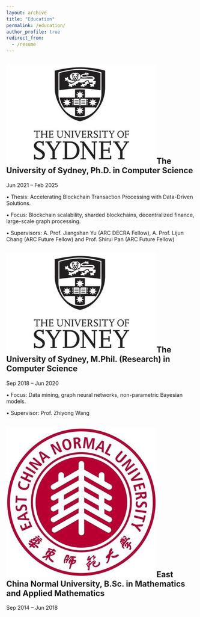 ```yaml
---
layout: archive
title: "Education"
permalink: /education/
author_profile: true
redirect_from:
  - /resume
---
```


![Sydney](../images/sydney.jpg)The University of Sydney, Ph.D. in Computer Science
-
Jun 2021 – Feb 2025

• Thesis: Accelerating Blockchain Transaction Processing with Data-Driven Solutions.

• Focus: Blockchain scalability, sharded blockchains, decentralized finance, large-scale graph processing.

• Supervisors: A. Prof. Jiangshan Yu (ARC DECRA Fellow), A. Prof. Lijun Chang (ARC Future Fellow) and Prof. Shirui Pan (ARC Future Fellow)


![Sydney](../images/sydney.jpg)The University of Sydney, M.Phil. (Research) in Computer Science
-
Sep 2018 – Jun 2020

• Focus: Data mining, graph neural networks, non-parametric Bayesian models.

• Supervisor: Prof. Zhiyong Wang


![East](../images/east.jpg)East China Normal University, B.Sc. in Mathematics and Applied Mathematics
-
Sep 2014 – Jun 2018

